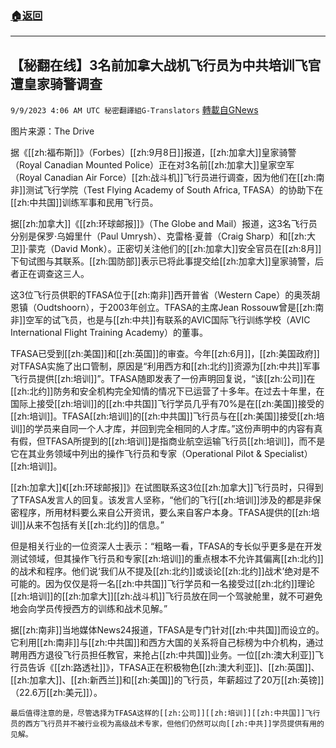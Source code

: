###  [:house:返回](README.md)
---


## 【秘翻在线】3名前加拿大战机飞行员为中共培训飞官 遭皇家骑警调查
`9/9/2023 4:06 AM UTC 秘密翻譯組G-Translators` [轉載自GNews](https://gnews.org/articles/1666079)

图片来源：The Drive

据《[[zh:福布斯]]》（Forbes）[[zh:9月8日]]报道，[[zh:加拿大]]皇家骑警（Royal Canadian Mounted Police）正在对3名前[[zh:加拿大]]皇家空军（Royal Canadian Air Force）[[zh:战斗机]]飞行员进行调查，因为他们在[[zh:南非]]测试飞行学院（Test Flying Academy of South Africa, TFASA）的协助下在[[zh:中共国]]训练军事和民用飞行员。

据[[zh:加拿大]]《[[zh:环球邮报]]》（The Globe and Mail）报道，这3名飞行员分别是保罗‧乌姆⾥什（Paul Umrysh）、克雷格‧夏普（Craig Sharp）和[[zh:大卫]]‧蒙克（David Monk）。正密切关注他们的[[zh:加拿大]]安全官员在[[zh:8月]]下旬试图与其联系。[[zh:国防部]]表示已将此事提交给[[zh:加拿大]]皇家骑警，后者正在调查这三人。

这3位飞行员供职的TFASA位于[[zh:南非]]西开普省（Western Cape）的奥茨胡恩镇（Oudtshoorn），于2003年创立。TFASA的主席Jean Rossouw曾是[[zh:南非]]空军的试飞员，也是与[[zh:中共]]有联系的AVIC国际飞行训练学校（AVIC International Flight Training Academy）的董事。

TFASA已受到[[zh:美国]]和[[zh:英国]]的审查。今年[[zh:6月]]，[[zh:美国政府]]对TFASA实施了出口管制，原因是“利用西方和[[zh:北约]]资源为[[zh:中共]]军事飞行员提供[[zh:培训]]”。TFASA随即发表了一份声明回复说，“该[[zh:公司]]在[[zh:北约]]防务和安全机构完全知情的情况下已运营了十多年。在过去十年里，在国际上接受[[zh:培训]]的[[zh:中共国]]飞行学员几乎有70%是在[[zh:美国]]接受的[[zh:培训]]。TFASA[[zh:培训]]的[[zh:中共国]]飞行员与在[[zh:美国]]接受[[zh:培训]]的学员来自同一个人才库，并回到完全相同的人才库。”这份声明中的内容有真有假，但TFASA所提到的[[zh:培训]]是指商业航空运输飞行员[[zh:培训]]，而不是它在其业务领域中列出的操作飞行员和专家（Operational Pilot & Specialist）[[zh:培训]]。

[[zh:加拿大]]《[[zh:环球邮报]]》在试图联系这3位[[zh:加拿大]]飞行员时，只得到了TFASA发言人的回复。该发言人坚称，“他们的飞行[[zh:培训]]涉及的都是非保密程序，所用材料要么来自公开资讯，要么来自客户本身。TFASA提供的[[zh:培训]]从来不包括有关[[zh:北约]]的信息。”

但是相关行业的一位资深人士表示：“粗略一看，TFASA的专长似乎更多是在开发测试领域，但其操作飞行员和专家[[zh:培训]]的重点根本不允许其偏离[[zh:北约]]的战术和程序。他们说‘我们从不提及[[zh:北约]]或谈论[[zh:北约]]战术’绝对是不可能的。因为仅仅是将一名[[zh:中共国]]飞行学员和一名接受过[[zh:北约]]理论[[zh:培训]]的[[zh:加拿大]][[zh:战斗机]]飞行员放在同一个驾驶舱里，就不可避免地会向学员传授西方的训练和战术见解。”

据[[zh:南非]]当地媒体News24报道，TFASA是专门针对[[zh:中共国]]而设立的。它利用[[zh:南非]]与[[zh:中共国]]和西方大国的关系将自己标榜为中介机构，通过聘用西方退役飞行员担任教官，来抢占[[zh:中共国]]业务。一位[[zh:澳大利亚]]飞行员告诉《[[zh:路透社]]》，TFASA正在积极物色[[zh:澳大利亚]]、[[zh:英国]]、[[zh:加拿大]]、[[zh:新西兰]]和[[zh:美国]]的飞行员，年薪超过了20万[[zh:英镑]]（22.6万[[zh:美元]]）。

    最后值得注意的是，尽管选择为TFASA这样的[[zh:公司]][[zh:培训]][[zh:中共国]]飞行员的西方飞行员并不被行业视为高级战术专家，但他们仍然可以向[[zh:中共]]学员提供有用的见解。
